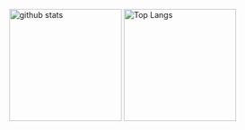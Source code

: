<p align="left"> 
  <img alt="github stats" height="200px" src="https://github-readme-stats.vercel.app/api?username=kenboo0426&count_private=true&theme=radical&show_icons=ture" />
  <img alt="Top Langs" height="200px" src="https://github-readme-stats.vercel.app/api/top-langs/?username=kenboo0426&layout=compact&count_private=true&show_icons=true&theme=radical" />
</p>
